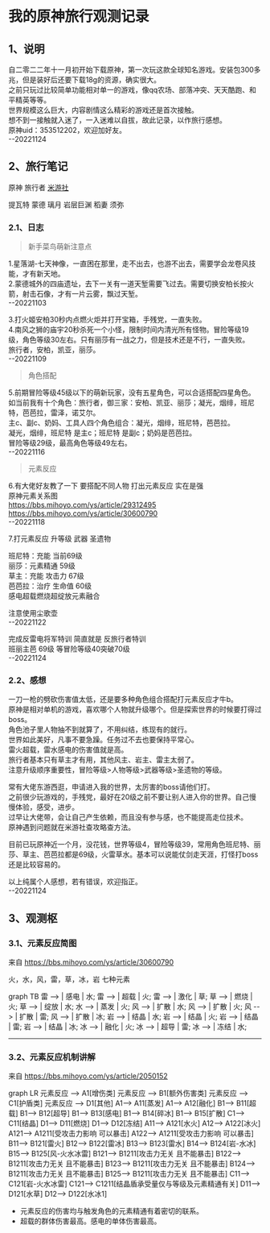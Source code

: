 # 我的原神旅行观测记录

## 1、说明

自二零二二年十一月初开始下载原神，第一次玩这款全球知名游戏。安装包300多兆，但是装好后还要下载18g的资源，确实很大。<br/>
之前只玩过比较简单功能相对单一的游戏，像qq农场、部落冲突、天天酷跑、和平精英等等。<br/>
世界规模这么巨大，内容剧情这么精彩的游戏还是首次接触。<br/>
想不到一接触就入迷了，一入迷难以自拔，故此记录，以作旅行感想。<br/>
原神uid：353512202，欢迎加好友。<br/>
--20221124



## 2、旅行笔记

原神 旅行者 [米游社]( https://bbs.mihoyo.com/ys/ )

提瓦特  蒙德  璃月 岩层巨渊   稻妻  须弥


### 2.1、日志

> 新手菜鸟萌新注意点

1.星落湖-七天神像，一直困在那里，走不出去，也游不出去，需要学会龙卷风技能，才有新天地。   <br/>
2.蒙德城外的四庙遗址，去下一关有一道天堑需要飞过去。需要切换安柏长按火箭，射击石像，才有一片云雾，飘过天堑。   <br/>
--20221103


3.打火姬安柏30秒内点燃火炬并打开宝箱，手残党，一直失败。   <br/>
4.南风之狮的庙宇20秒杀死一个小怪，限制时间内清光所有怪物。冒险等级19级，角色等级30左右。只有丽莎有一战之力，但是技术还是不行，一直失败。   <br/>
旅行者，安柏，凯亚，丽莎。   <br/>
--20221109



> 角色搭配

5.前期冒险等级45级以下的萌新玩家，没有五星角色，可以合适搭配四星角色。   <br/>
如当前我有十个角色：旅行者，御三家：安柏、凯亚、丽莎；凝光，烟绯，班尼特，芭芭拉，雷泽，诺艾尔。   <br/>
主c、副c、奶妈、工具人四个角色组合：凝光，烟绯，班尼特，芭芭拉。   <br/>
凝光，烟绯，班尼特 是主c；班尼特 是副c；奶妈是芭芭拉。   <br/>
冒险等级29级，最高角色等级49左右。   <br/>
--20221116



> 元素反应

6.有大佬好友教了一下 要搭配不同人物  打出元素反应  实在是强   <br/>
原神元素关系图   <br/>
https://bbs.mihoyo.com/ys/article/29312495   <br/>
https://bbs.mihoyo.com/ys/article/30600790   <br/>
--20221118


7.打元素反应 升等级  武器   圣遗物   

班尼特：充能  当前69级   <br/>
丽莎：元素精通   59级   <br/>
草主：充能 攻击力   67级   <br/>
芭芭拉：治疗 生命值   60级   <br/>
感电超载燃烧超绽放元素融合   <br/>

注意使用尘歌壶   <br/>
--20221122

完成反雷电将军特训  简直就是 反旅行者特训   <br/>
班丽主芭  69级  等冒险等级40突破70级   <br/>
--20221124



### 2.2、感想

一刀一枪的劈砍伤害值太低，还是要多种角色组合搭配打元素反应才牛b。 <br/>
原神是相对单机的游戏，喜欢哪个人物就升级哪个。但是探索世界的时候要打得过boss。 <br/>
角色池子里人物抽不到就算了，不用纠结，练现有的就行。 <br/>
世界如此美好，凡事不要急躁。任务过不去也要保持平常心。 <br/>
雷火超载，雷水感电的伤害值就是高。 <br/>
旅行者基本只有草主才有用，其他风主、岩主、雷主太弱了。 <br/>
注意升级顺序重要性，冒险等级>人物等级>武器等级>圣遗物的等级。 <br/>


常有大佬东游西逛，申请进入我的世界，太厉害的boss请他们打。 <br/>
之前很少玩游戏的，手残党，最好在20级之前不要让别人进入你的世界。自己慢慢体验，感受，进步。 <br/>
过早让大佬带，会让自己产生依赖，而且没有参与感，也不能提高走位技术。 <br/>
原神遇到问题就在米游社查攻略查方法。 <br/>


目前已玩原神近一个月，没花钱，世界等级4，冒险等级39，常用角色班尼特、丽莎、草主、芭芭拉都是69级，火雷草水。基本可以说能仗剑走天涯，打怪打boss还是比较容易的。 <br/>

以上纯属个人感想，若有错误，欢迎指正。 <br/>
--20221124




## 3、观测枢

### 3.1、元素反应简图

来自 https://bbs.mihoyo.com/ys/article/30600790

火，水，风，雷，草，冰，岩   七种元素



<mermaid>
graph TB
雷 --> | 感电 | 水;
雷 --> | 超载 | 火;
雷 --> | 激化 | 草;
草 --> | 燃烧 | 火;
草 --> | 绽放 | 水;
水 --> | 蒸发 | 火;
风 --> | 扩散 | 水;
风 --> | 扩散 | 火;
风 --> | 扩散 | 雷;
风 --> | 扩散 | 冰;
岩 --> | 结晶 | 水;
岩 --> | 结晶 | 火;
岩 --> | 结晶 | 雷;
岩 --> | 结晶 | 冰;
冰 --> | 融化 | 火;
冰 --> | 超导 | 雷;
冰 --> | 冻结 | 水;
</mermaid>

---

### 3.2、元素反应机制讲解

来自 https://bbs.mihoyo.com/ys/article/2050152



<mermaid>
graph LR
元素反应 --> A1[增伤类]
元素反应 --> B1[额外伤害类]
元素反应 --> C1[护盾类]
元素反应 --> D1[其他]
A1--> A11[蒸发]
A1--> A12[融化]
B1--> B11[超载]
B1--> B12[超导]
B1--> B13[感电]
B1--> B14[碎冰]
B1--> B15[扩散]
C1--> C11[结晶]
D1--> D11[燃烧]
D1--> D12[冻结]
A11--> A121[水火]
A12--> A122[冰火]
A121--> A1211[受攻击力影响 可以暴击]
A122--> A1211[受攻击力影响 可以暴击]
B11--> B121[雷火]
B12--> B122[雷冰]
B13--> B123[雷水]
B14--> B124[岩-水冰]
B15--> B125[风-火水冰雷]
B121--> B1211[攻击力无关 且不能暴击]
B122--> B1211[攻击力无关 且不能暴击]
B123--> B1211[攻击力无关 且不能暴击]
B124--> B1211[攻击力无关 且不能暴击]
B125--> B1211[攻击力无关 且不能暴击]
C11--> C121[岩-火水冰雷]
C121--> C1211[结晶盾承受量仅与等级及元素精通有关]
D11--> D121[水草]
D12--> D122[水冰1]
</mermaid>

- 元素反应的伤害均与触发角色的元素精通有着密切的联系。
- 超载的群体伤害最高。感电的单体伤害最高。

